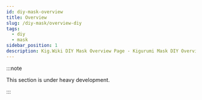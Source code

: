 ```yaml
---
id: diy-mask-overview
title: Overview
slug: /diy-mask/overview-diy
tags:
  - diy
  - mask
sidebar_position: 1
description: Kig.Wiki DIY Mask Overview Page - Kigurumi Mask DIY Overview
---
```

:::note

This section is under heavy development.

:::




